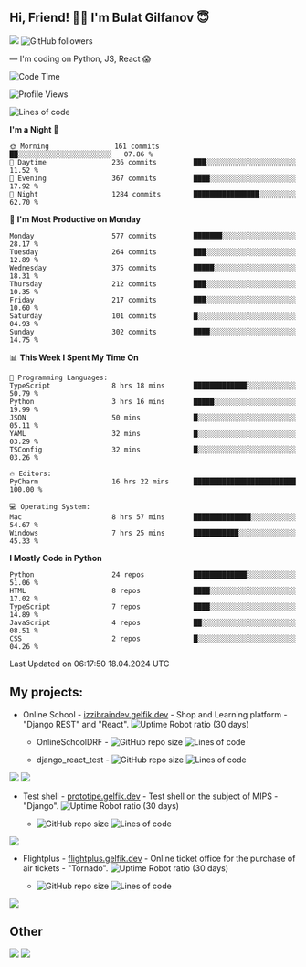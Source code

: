 ## Hi, Friend! 👋🏻 I'm Bulat Gilfanov 😇
![](https://komarev.com/ghpvc/?username=gelfik)
![GitHub followers](https://img.shields.io/github/followers/gelfik?label=Follow%20%20me&style=social)

— I'm coding on Python, JS, React 😱

<!--START_SECTION:waka-->
![Code Time](http://img.shields.io/badge/Code%20Time-889%20hrs%2058%20mins-blue)

![Profile Views](http://img.shields.io/badge/Profile%20Views-0-blue)

![Lines of code](https://img.shields.io/badge/From%20Hello%20World%20I%27ve%20Written-1.0%20million%20lines%20of%20code-blue)

**I'm a Night 🦉** 

```text
🌞 Morning                161 commits         ██░░░░░░░░░░░░░░░░░░░░░░░   07.86 % 
🌆 Daytime                236 commits         ███░░░░░░░░░░░░░░░░░░░░░░   11.52 % 
🌃 Evening                367 commits         ████░░░░░░░░░░░░░░░░░░░░░   17.92 % 
🌙 Night                  1284 commits        ████████████████░░░░░░░░░   62.70 % 
```
📅 **I'm Most Productive on Monday** 

```text
Monday                   577 commits         ███████░░░░░░░░░░░░░░░░░░   28.17 % 
Tuesday                  264 commits         ███░░░░░░░░░░░░░░░░░░░░░░   12.89 % 
Wednesday                375 commits         █████░░░░░░░░░░░░░░░░░░░░   18.31 % 
Thursday                 212 commits         ███░░░░░░░░░░░░░░░░░░░░░░   10.35 % 
Friday                   217 commits         ███░░░░░░░░░░░░░░░░░░░░░░   10.60 % 
Saturday                 101 commits         █░░░░░░░░░░░░░░░░░░░░░░░░   04.93 % 
Sunday                   302 commits         ████░░░░░░░░░░░░░░░░░░░░░   14.75 % 
```


📊 **This Week I Spent My Time On** 

```text
💬 Programming Languages: 
TypeScript               8 hrs 18 mins       █████████████░░░░░░░░░░░░   50.79 % 
Python                   3 hrs 16 mins       █████░░░░░░░░░░░░░░░░░░░░   19.99 % 
JSON                     50 mins             █░░░░░░░░░░░░░░░░░░░░░░░░   05.11 % 
YAML                     32 mins             █░░░░░░░░░░░░░░░░░░░░░░░░   03.29 % 
TSConfig                 32 mins             █░░░░░░░░░░░░░░░░░░░░░░░░   03.26 % 

🔥 Editors: 
PyCharm                  16 hrs 22 mins      █████████████████████████   100.00 % 

💻 Operating System: 
Mac                      8 hrs 57 mins       ██████████████░░░░░░░░░░░   54.67 % 
Windows                  7 hrs 25 mins       ███████████░░░░░░░░░░░░░░   45.33 % 
```

**I Mostly Code in Python** 

```text
Python                   24 repos            █████████████░░░░░░░░░░░░   51.06 % 
HTML                     8 repos             ████░░░░░░░░░░░░░░░░░░░░░   17.02 % 
TypeScript               7 repos             ████░░░░░░░░░░░░░░░░░░░░░   14.89 % 
JavaScript               4 repos             ██░░░░░░░░░░░░░░░░░░░░░░░   08.51 % 
CSS                      2 repos             █░░░░░░░░░░░░░░░░░░░░░░░░   04.26 % 
```




 Last Updated on 06:17:50 18.04.2024 UTC
<!--END_SECTION:waka-->

## My projects:
* Online School - [izzibraindev.gelfik.dev](https://izzibraindev.gelfik.dev) - Shop and Learning platform - "Django REST" and "React". ![Uptime Robot ratio (30 days)](https://img.shields.io/uptimerobot/ratio/m789362933-76bebfd87184c57fccb2f8a2?style=plastic)

  * OnlineSchoolDRF - ![GitHub repo size](https://img.shields.io/github/repo-size/gelfik/OnlineSchoolDRF?color=succes&style=plastic)
![Lines of code](https://img.shields.io/tokei/lines/github/gelfik/OnlineSchoolDRF?color=success&label=line%20code&style=plastic)

  * django_react_test - ![GitHub repo size](https://img.shields.io/github/repo-size/gelfik/django_react_test?color=succes&style=plastic)
![Lines of code](https://img.shields.io/tokei/lines/github/gelfik/django_react_test?color=success&label=line%20code&style=plastic)

[![](https://github-readme-stats.vercel.app/api/pin/?username=gelfik&repo=OnlineSchoolDRF&theme=dark&hide_border=true&locale=RU)](https://github.com/gelfik/OnlineSchoolDRF)
[![](https://github-readme-stats.vercel.app/api/pin/?username=gelfik&repo=django_react_test&theme=dark&hide_border=true&locale=RU)](https://github.com/gelfik/django_react_test)

* Test shell - [prototipe.gelfik.dev](https://prototipe.gelfik.dev) - Test shell on the subject of MIPS - "Django". ![Uptime Robot ratio (30 days)](https://img.shields.io/uptimerobot/ratio/m789362955-a6306bfa213ad4615b219e32?style=plastic)

  * ![GitHub repo size](https://img.shields.io/github/repo-size/gelfik/prototipe-django?color=succes&style=plastic)
![Lines of code](https://img.shields.io/tokei/lines/github/gelfik/prototipe-django?color=success&label=line%20code&style=plastic)

[![](https://github-readme-stats.vercel.app/api/pin/?username=gelfik&repo=prototipe-django&theme=dark&hide_border=true)](https://github.com/gelfik/prototipe-django)

* Flightplus - [flightplus.gelfik.dev](https://flightplus.gelfik.dev) - Online ticket office for the purchase of air tickets - "Tornado". ![Uptime Robot ratio (30 days)](https://img.shields.io/uptimerobot/ratio/m789362969-1b1016050a1df7d8d7b11572?style=plastic)

  * ![GitHub repo size](https://img.shields.io/github/repo-size/gelfik/flightplus-tornado?color=succes&style=plastic)
![Lines of code](https://img.shields.io/tokei/lines/github/gelfik/flightplus-tornado?color=success&label=line%20code&style=plastic)

[![](https://github-readme-stats.vercel.app/api/pin/?username=gelfik&repo=flightplus-tornado&theme=dark&hide_border=true)](https://github.com/gelfik/flightplus-tornado)

## Other
![](https://github-readme-stats.vercel.app/api?username=gelfik&show_icons=true&theme=dark&count_private=true&hide_title=true&include_all_commits=true&hide_border=true)
![](https://github-readme-stats.vercel.app/api/top-langs/?username=gelfik&theme=dark&langs_count=10&layout=compact&hide_border=true)


<!--
**gelfik/gelfik** is a ✨ _special_ ✨ repository because its `README.md` (this file) appears on your GitHub profile.

Here are some ideas to get you started:

- 🔭 I’m currently working on ...
- 🌱 I’m currently learning ...
- 👯 I’m looking to collaborate on ...
- 🤔 I’m looking for help with ...
- 💬 Ask me about ...
- 📫 How to reach me: ...
- 😄 Pronouns: ...
- ⚡ Fun fact: ...
-->
